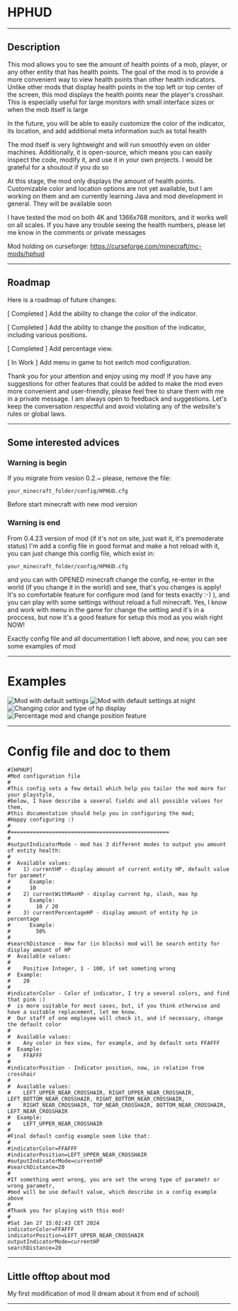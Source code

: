 # HPHUD

---

## Description

This mod allows you to see the amount of health points of a mob, player, or any other entity that has health points. The goal of the mod is to provide a more convenient way to view health points than other health indicators. Unlike other mods that display health points in the top left or top center of the screen, this mod displays the health points near the player's crosshair. This is especially useful for large monitors with small interface sizes or when the mob itself is large

In the future, you will be able to easily customize the color of the indicator, its location, and add additional meta information such as total health

The mod itself is very lightweight and will run smoothly even on older machines. Additionally, it is open-source, which means you can easily inspect the code, modify it, and use it in your own projects. I would be grateful for a shoutout if you do so

At this stage, the mod only displays the amount of health points. Customizable color and location options are not yet available, but I am working on them and am currently learning Java and mod development in general. They will be available soon

I have tested the mod on both 4K and 1366x768 monitors, and it works well on all scales. If you have any trouble seeing the health numbers, please let me know in the comments or private messages

Mod holding on curseforge: https://curseforge.com/minecraft/mc-mods/hphud

---

## Roadmap

Here is a roadmap of future changes:

[ Completed ] Add the ability to change the color of the indicator.

[ Completed ] Add the ability to change the position of the indicator, including various positions.

[ Completed ] Add percentage view.

[ In Work ] Add menu in game to hot switch mod configuration.

Thank you for your attention and enjoy using my mod! If you have any suggestions for other features that could be added to make the mod even more convenient and user-friendly, please feel free to share them with me in a private message. I am always open to feedback and suggestions. Let's keep the conversation respectful and avoid violating any of the website's rules or global laws. 

---

## Some interested advices

### Warning is begin

If you migrate from vesion 0.2.~ please, remove the file: 

`your_minecraft_folder/config/HPHUD.cfg`

Before start minecraft with new mod version

### Warning is end

From 0.4.23 version of mod (if it's not on site, just wait it, it's premoderate status) I'm add a config file in good format and make a hot reload with it, you can just change this config file, which exist in: 

`your_minecraft_folder/config/HPHUD.cfg`

and you can with OPENED minecraft change the config, re-enter in the world (if you change it in the world) and see, that's you changes is apply! It's so comfortable feature for configure mod (and for tests exactly :-) ), and you can play with some settings without reload a full minecraft. Yes, I know and work with menu in the game for change the setting and it's in a proccess, but now it's a good feature for setup this mod as you wish right NOW! 

Exactly config file and all documentation I left above, and now, you can see some examples of mod

---

# Examples

![Mod with default settings](https://media.forgecdn.net/attachments/795/180/2024-01-23_22.png)
![Mod with default settings at night](https://media.forgecdn.net/attachments/795/151/2024-01-23_19.png)
![Changing color and type of hp display](https://media.forgecdn.net/attachments/795/898/1.jpg)
![Percentage mod and change position feature](https://media.forgecdn.net/attachments/797/484/2024-01-27_15.png)

---

# Config file and doc to them

```
#[HPHUP]
#Mod configuration file
#
#This config sets a few detail which help you tailor the mod more for your playstyle,
#below, I have describe a several fields and all possible values for them,
#this documentation should help you in configuring the mod;
#Happy configuring :)
#
#==================================================
#
#outputIndicatorMode - mod has 3 different modes to output you amount of entity health:
#
#  Available values:
#    1) currentHP - display amount of current entity HP, default value for parametr
#      Example:
#      10
#    2) currentWithMaxHP - display current hp, slash, max hp
#      Example:
#        10 / 20
#    3) currentPercentageHP - display amount of entity hp in percentage
#      Example:
#        50%
#
#searchDistance - How far (in blocks) mod will be search entity for display amount of HP
#  Available values:
#
#    Positive Integer, 1 - 100, if set someting wrong
#  Example:
#    20
#
#indicatorColor - Color of indicator, I try a several colors, and find that pink :)
#  is more suitable for most cases, but, if you think otherwise and have a suitable replacement, let me know.
#  Our staff of one employee will check it, and if necessary, change the default color
#
#  Available values:
#    Any color in hex view, for example, and by default sets FFAFFF
#  Example:
#    FFAFFF
#
#indicatorPosition - Indicator position, now, in relation from crosshair
#
#  Available values:
#    LEFT_UPPER_NEAR_CROSSHAIR, RIGHT_UPPER_NEAR_CROSSHAIR, LEFT_BOTTOM_NEAR_CROSSHAIR, RIGHT_BOTTOM_NEAR_CROSSHAIR,
#    RIGHT_NEAR_CROSSHAIR, TOP_NEAR_CROSSHAIR, BOTTOM_NEAR_CROSSHAIR, LEFT_NEAR_CROSSHAIR
#  Example:
#    LEFT_UPPER_NEAR_CROSSHAIR
#
#Final default config example seem like that:
#
#indicatorColor=FFAFFF
#indicatorPosition=LEFT_UPPER_NEAR_CROSSHAIR
#outputIndicatorMode=currentHP
#searchDistance=20
#
#If something went wrong, you are set the wrong type of parametr or wrong parametr,
#mod will be use default value, which describe in a config example above
#
#Thank you for playing with this mod!
#
#Sat Jan 27 15:02:43 CET 2024
indicatorColor=FFAFFF
indicatorPosition=LEFT_UPPER_NEAR_CROSSHAIR
outputIndicatorMode=currentHP
searchDistance=20
```
---

## Little offtop about mod

My first modification of mod (I dream about it from end of school)

---